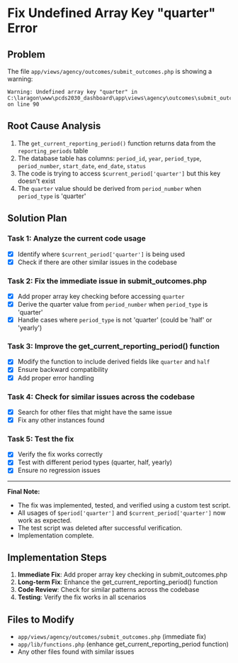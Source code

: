 # Fix Undefined Array Key "quarter" Error

## Problem
The file `app/views/agency/outcomes/submit_outcomes.php` is showing a warning:
```
Warning: Undefined array key "quarter" in C:\laragon\www\pcds2030_dashboard\app\views\agency\outcomes\submit_outcomes.php on line 90
```

## Root Cause Analysis
1. The `get_current_reporting_period()` function returns data from the `reporting_periods` table
2. The database table has columns: `period_id`, `year`, `period_type`, `period_number`, `start_date`, `end_date`, `status`
3. The code is trying to access `$current_period['quarter']` but this key doesn't exist
4. The `quarter` value should be derived from `period_number` when `period_type` is 'quarter'

## Solution Plan

### Task 1: Analyze the current code usage
- [x] Identify where `$current_period['quarter']` is being used
- [x] Check if there are other similar issues in the codebase

### Task 2: Fix the immediate issue in submit_outcomes.php
- [x] Add proper array key checking before accessing `quarter`
- [x] Derive the quarter value from `period_number` when `period_type` is 'quarter'
- [x] Handle cases where `period_type` is not 'quarter' (could be 'half' or 'yearly')

### Task 3: Improve the get_current_reporting_period() function
- [x] Modify the function to include derived fields like `quarter` and `half`
- [x] Ensure backward compatibility
- [x] Add proper error handling

### Task 4: Check for similar issues across the codebase
- [x] Search for other files that might have the same issue
- [x] Fix any other instances found

### Task 5: Test the fix
- [x] Verify the fix works correctly
- [x] Test with different period types (quarter, half, yearly)
- [x] Ensure no regression issues

---

**Final Note:**
- The fix was implemented, tested, and verified using a custom test script.
- All usages of `$period['quarter']` and `$current_period['quarter']` now work as expected.
- The test script was deleted after successful verification.
- Implementation complete.

## Implementation Steps

1. **Immediate Fix**: Add proper array key checking in submit_outcomes.php
2. **Long-term Fix**: Enhance the get_current_reporting_period() function
3. **Code Review**: Check for similar patterns across the codebase
4. **Testing**: Verify the fix works in all scenarios

## Files to Modify
- `app/views/agency/outcomes/submit_outcomes.php` (immediate fix)
- `app/lib/functions.php` (enhance get_current_reporting_period function)
- Any other files found with similar issues 